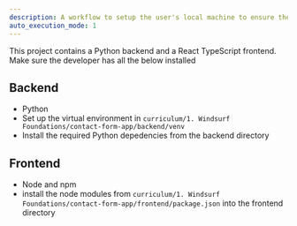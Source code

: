 ```yaml
---
description: A workflow to setup the user's local machine to ensure the required packages and dependencies are installed
auto_execution_mode: 1
---
```


This project contains a Python backend and a React TypeScript frontend. Make sure the developer has all the below installed

## Backend
- Python
- Set up the virtual environment in `curriculum/1. Windsurf Foundations/contact-form-app/backend/venv`
- Install the required Python depedencies from the backend directory

## Frontend
- Node and npm
- install the node modules from `curriculum/1. Windsurf Foundations/contact-form-app/frontend/package.json` into the frontend directory